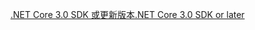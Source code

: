 [<span data-ttu-id="80fa7-101">.NET Core 3.0 SDK 或更新版本</span><span class="sxs-lookup"><span data-stu-id="80fa7-101">.NET Core 3.0 SDK or later</span></span>](https://dotnet.microsoft.com/download/dotnet-core/3.0)
